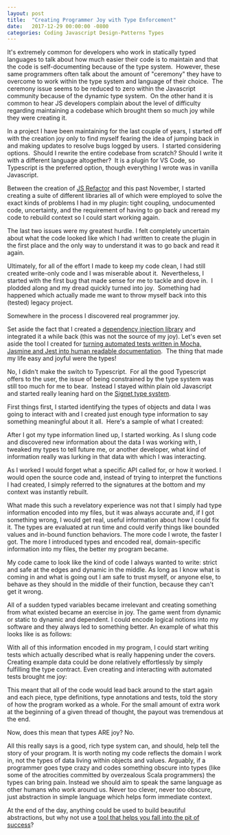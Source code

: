 ```yaml
---
layout: post
title:  "Creating Programmer Joy with Type Enforcement"
date:   2017-12-29 00:00:00 -0800
categories: Coding Javascript Design-Patterns Types
---
```

It's extremely common for developers who work in statically typed languages to talk about how much easier their code is to maintain and that the code is self-documenting because of the type system.  However, these same programmers often talk about the amount of "ceremony" they have to overcome to work within the type system and language of their choice.  The ceremony issue seems to be reduced to zero within the Javascript community because of the dynamic type system.  On the other hand it is common to hear JS developers complain about the level of difficulty regarding maintaining a codebase which brought them so much joy while they were creating it.

In a project I have been maintaining for the last couple of years, I started off with the creation joy only to find myself fearing the idea of jumping back in and making updates to resolve bugs logged by users.  I started considering options.  Should I rewrite the entire codebase from scratch? Should I write it with a different language altogether?  It is a plugin for VS Code, so Typescript is the preferred option, though everything I wrote was in vanilla Javascript.

Between the creation of <a href="https://marketplace.visualstudio.com/items?itemName=cmstead.jsrefactor" rel="noopener" target="_blank">JS Refactor</a> and this past November, I started creating a suite of different libraries all of which were employed to solve the exact kinds of problems I had in my plugin: tight coupling, undocumented code, uncertainty, and the requirement of having to go back and reread my code to rebuild context so I could start working again.

The last two issues were my greatest hurdle. I felt completely uncertain about what the code looked like which I had written to create the plugin in the first place and the only way to understand it was to go back and read it again.

Ultimately, for all of the effort I made to keep my code clean, I had still created write-only code and I was miserable about it.  Nevertheless, I started with the first bug that made sense for me to tackle and dove in.  I plodded along and my dread quickly turned into joy.  Something had happened which actually made me want to throw myself back into this (tested) legacy project.

Somewhere in the process I discovered real programmer joy.

Set aside the fact that I created a <a href="https://www.npmjs.com/package/dject" rel="noopener" target="_blank">dependency injection library</a> and integrated it a while back (this was not the source of my joy). Let's even set aside the tool I created for <a href="https://www.npmjs.com/package/mochadoc" rel="noopener" target="_blank">turning automated tests written in Mocha, Jasmine and Jest into human readable documentation</a>.  The thing that made my life easy and joyful were the types!

No, I didn't make the switch to Typescript.  For all the good Typescript offers to the user, the issue of being constrained by the type system was still too much for me to bear.  Instead I stayed within plain old Javascript and started really leaning hard on the <a href="https://www.npmjs.com/package/signet" rel="noopener" target="_blank">Signet type system</a>.

First things first, I started identifying the types of objects and data I was going to interact with and I created just enough type information to say something meaningful about it all.  Here's a sample of what I created:

<script src="https://gist.github.com/cmstead/7e72bb3dc4db04ef562531bd04c8e78a.js"></script>

After I got my type information lined up, I started working. As I slung code and discovered new information about the data I was working with, I tweaked my types to tell future me, or another developer, what kind of information really was lurking in that data with which I was interacting.

As I worked I would forget what a specific API called for, or how it worked.  I would open the source code and, instead of trying to interpret the functions I had created, I simply referred to the signatures at the bottom and my context was instantly rebuilt.

What made this such a revelatory experience was not that I simply had type information encoded into my files, but it was always accurate and, if I got something wrong, I would get real, useful information about how I could fix it. The types are evaluated at run time and could verify things like bounded values and in-bound function behaviors. The more code I wrote, the faster I got.  The more I introduced types and encoded real, domain-specific information into my files, the better my program became.

My code came to look like the kind of code I always wanted to write: strict and safe at the edges and dynamic in the middle.  As long as I know what is coming in and what is going out I am safe to trust myself, or anyone else, to behave as they should in the middle of their function, because they can't get it wrong.

All of a sudden typed variables became irrelevant and creating something from what existed became an exercise in joy.  The game went from dynamic or static to dynamic and dependent.  I could encode logical notions into my software and they always led to something better. An example of what this looks like is as follows:

<script src="https://gist.github.com/cmstead/1eff9e7ddcf2f2195788dca8a4edc8ab.js"></script>

With all of this information encoded in my program, I could start writing tests which actually described what is really happening under the covers.  Creating example data could be done relatively effortlessly by simply fulfilling the type contract.  Even creating and interacting with automated tests brought me joy:

<script src="https://gist.github.com/cmstead/e29ff045591f7f2dfc3064ad380f07b2.js"></script>

This meant that all of the code would lead back around to the start again and each piece, type definitions, type annotations and tests, told the story of how the program worked as a whole. For the small amount of extra work at the beginning of a given thread of thought, the payout was tremendous at the end.

Now, does this mean that types ARE joy? No.

All this really says is a good, rich type system can, and should, help tell the story of your program.  It is worth noting my code reflects the domain I work in, not the types of data living within objects and values. Arguably, if a programmer goes type crazy and codes something obscure into types (like some of the atrocities committed by overzealous Scala programmers) the types can bring pain. Instead we should aim to speak the same language as other humans who work around us.  Never too clever, never too obscure, just abstraction in simple language which helps form immediate context.

At the end of the day, anything could be used to build beautiful abstractions, but why not use a <a href="https://www.npmjs.com/package/signet" rel="noopener" target="_blank">tool that helps you fall into the pit of success</a>?